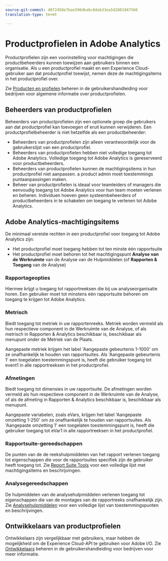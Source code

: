 ```yaml
---
source-git-commit: d8f2458e7bae596dbabc8dab33ea5d2881047566
translation-type: tm+mt

---
```

# Productprofielen in Adobe Analytics

Productprofielen zijn een voorinstelling voor machtigingen die productbeheerders kunnen toewijzen aan gebruikers binnen een organisatie. Als u een productprofiel maakt en een Experience Cloud-gebruiker aan dat productprofiel toewijst, nemen deze de machtigingsitems in het productprofiel over.

Zie [Producten en profielen](https://helpx.adobe.com/enterprise/using/manage-products-and-profiles.html) beheren in de gebruikershandleiding voor bedrijven voor algemene informatie over productprofielen.

## Beheerders van productprofielen

Beheerders van productprofielen zijn een optionele groep die gebruikers aan dat productprofiel kan toevoegen of eruit kunnen verwijderen. Een productprofielbeheerder is niet hetzelfde als een productbeheerder:

* Beheerders van productprofielen zijn alleen verantwoordelijk voor de gebruikerslijst van een productprofiel.
* Beheerders van productprofielen hebben niet volledige toegang tot Adobe Analytics. Volledige toegang tot Adobe Analytics is gereserveerd voor productbeheerders.
* Beheerders van productprofielen kunnen de machtigingsitems in hun productprofiel niet aanpassen. a product admin moet toestemmings puntaanpassingen maken.
* Beheer van productprofielen is ideaal voor teamleiders of managers die eenvoudig toegang tot Adobe Analytics voor hun team moeten verlenen en beheren. Individuen hoeven geen systeembeheerders of productbeheerders in te schakelen om toegang te verlenen tot Adobe Analytics.

## Adobe Analytics-machtigingsitems

De minimaal vereiste rechten in een productprofiel voor toegang tot Adobe Analytics zijn:

* Het productprofiel moet toegang hebben tot ten minste één rapportsuite
* Het productprofiel moet behoren tot het machtigingspunt **Analyse van de Werkruimte** van de Analyse van de Hulpmiddelen (of **Rapporten &amp; Toegang** van de Analyse)

### Rapportageopties

Hiermee krijgt u toegang tot rapportreeksen die bij uw analyseorganisatie horen. Een gebruiker moet tot minstens één rapportsuite behoren om toegang te krijgen tot Adobe Analytics.

### Metrisch

Biedt toegang tot metriek in uw rapportenreeks. Metriek worden vermeld als hun respectieve component in de Werkruimte van de Analyse, of als metrisch in Rapporten &amp; Analytics beschikbaar is, beschikbaar als menupunt onder de Metriek van de Plaats.

Aangepaste metriek krijgen het label &#39;Aangepaste gebeurtenis 1-1000&#39; om ze onafhankelijk te houden van rapportsuites. Als &#39;Aangepaste gebeurtenis 1&#39; een toegelaten toestemmingspunt is, heeft die gebruiker toegang tot event1 in alle rapportreeksen in het productprofiel.

### Afmetingen

Biedt toegang tot dimensies in uw rapportsuite. De afmetingen worden vermeld als hun respectieve component in de Werkruimte van de Analyse, of als de afmeting in Rapporten &amp; Analytics beschikbaar is, beschikbaar als menupunt.

Aangepaste variabelen, zoals eVars, krijgen het label &#39;Aangepaste omzetting 1-250&#39; om ze onafhankelijk te houden van rapportsuites. Als &#39;Aangepaste omzetting 1&#39; een toegelaten toestemmingspunt is, heeft die gebruiker toegang tot eVar1 in alle rapportreeksen in het productprofiel.

### Rapportsuite-gereedschappen

De punten van de de reekshulpmiddelen van het rapport verlenen toegang tot eigenschappen die voor de rapportsuites specifiek zijn de gebruiker heeft toegang tot. Zie [Report Suite Tools](report-suite-tools.md) voor een volledige lijst met machtigingsitems en beschrijvingen.

### Analysegereedschappen

De hulpmiddelen van de analysehulpmiddelen verlenen toegang tot eigenschappen die van de montages van de rapportreeks onafhankelijk zijn. Zie [Analysehulpmiddelen](analytics-tools.md) voor een volledige lijst van toestemmingspunten en beschrijvingen.

## Ontwikkelaars van productprofielen

Ontwikkelaars zijn vergelijkbaar met gebruikers, maar hebben de mogelijkheid om de Experience Cloud-API te gebruiken voor Adobe I/O. Zie [Ontwikkelaars](https://helpx.adobe.com/enterprise/using/manage-developers.html) beheren in de gebruikershandleiding voor bedrijven voor meer informatie.
